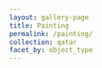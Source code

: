 ```yaml
---
layout: gallery-page
title: Painting
permalink: /painting/
collection: qatar
facet_by: object_type
---
```

